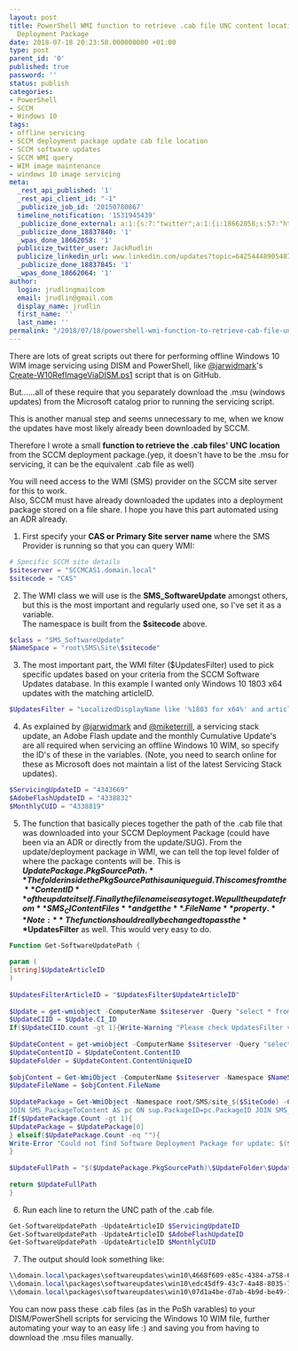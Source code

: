 ```yaml
---
layout: post
title: PowerShell WMI function to retrieve .cab file UNC content location from SCCM
  Deployment Package
date: 2018-07-18 20:23:58.000000000 +01:00
type: post
parent_id: '0'
published: true
password: ''
status: publish
categories:
- PowerShell
- SCCM
- Windows 10
tags:
- offline servicing
- SCCM deployment package update cab file location
- SCCM software updates
- SCCM WMI query
- WIM image maintenance
- windows 10 image servicing
meta:
  _rest_api_published: '1'
  _rest_api_client_id: "-1"
  _publicize_job_id: '20150780867'
  timeline_notification: '1531945439'
  _publicize_done_external: a:1:{s:7:"twitter";a:1:{i:18662058;s:57:"https://twitter.com/JackRudlin/status/1019679195826409473";}}
  _publicize_done_18837840: '1'
  _wpas_done_18662058: '1'
  publicize_twitter_user: JackRudlin
  publicize_linkedin_url: www.linkedin.com/updates?topic=6425444890548797440
  _publicize_done_18837845: '1'
  _wpas_done_18662064: '1'
author:
  login: jrudlingmailcom
  email: jrudlin@gmail.com
  display_name: jrudlin
  first_name: ''
  last_name: ''
permalink: "/2018/07/18/powershell-wmi-function-to-retrieve-cab-file-unc-content-location-from-sccm-deployment-package/"
---
```

There are lots of great scripts out there for performing offline Windows 10 WIM image servicing using DISM and PowerShell, like [@jarwidmark](https://twitter.com/jarwidmark)'s [Create-W10RefImageViaDISM.ps1](https://github.com/DeploymentResearch/DRFiles/blob/master/Scripts/Create-W10RefImageViaDISM.ps1) script that is on GitHub.

But......all of these require that you separately download the .msu (windows updates) from the Microsoft catalog prior to running the servicing script.

This is another manual step and seems unnecessary to me, when we know the updates have most likely already been downloaded by SCCM.

Therefore I wrote a small **function to retrieve the .cab files' UNC location** from the SCCM deployment package.(yep, it doesn't have to be the .msu for servicing, it can be the equivalent .cab file as well)

You will need access to the WMI (SMS) provider on the SCCM site server for this to work.  
Also, SCCM must have already downloaded the updates into a deployment package stored on a file share. I hope you have this part automated using an ADR already.

1. First specify your **CAS or Primary Site server name** where the SMS Provider is running so that you can query WMI:
```powershell
# Specific SCCM site details  
$siteserver = "SCCMCAS1.domain.local"  
$sitecode = "CAS"  
```

2. The WMI class we will use is the **SMS_SoftwareUpdate** amongst others, but this is the most important and regularly used one, so I've set it as a variable.  
The namespace is built from the **$sitecode** above.
```powershell
$class = "SMS_SoftwareUpdate"  
$NameSpace = "root\SMS\Site\$sitecode"  
```

3. The most important part, the WMI filter ($UpdatesFilter) used to pick specific updates based on your criteria from the SCCM Software Updates database. In this example I wanted only Windows 10 1803 x64 updates with the matching articleID.
```powershell
$UpdatesFilter = "LocalizedDisplayName like '%1803 for x64%' and articleid="  
```

4. As explained by [@jarwidmark](https://twitter.com/jarwidmark) and [@miketerrill](https://twitter.com/miketerrill), a servicing stack update, an Adobe Flash update and the monthly Cumulative Update's are all required when servicing an offline Windows 10 WIM, so specify the ID's of these in the variables. (Note, you need to search online for these as Microsoft does not maintain a list of the latest Servicing Stack updates).
```powershell
$ServicingUpdateID = "4343669"  
$AdobeFlashUpdateID = "4338832"  
$MonthlyCUID = "4338819"  
```

5. The function that basically pieces together the path of the .cab file that was downloaded into your SCCM Deployment Package (could have been via an ADR or directly from the update/SUG).
From the update/deployment package in WMI, we can tell the top level folder of where the package contents will be. This is **$UpdatePackage.PkgSourcePath.**  
The folder inside the PkgSourcePath is a unique guid. This comes from the **ContentID** of the update itself.  
Finally the filename is easy to get. We pull the update from **SMS_CIContentFiles** and get the **.FileName** property. **Note:** The function should really be changed to pass the **$UpdatesFilter** as well. This would very easy to do.
```powershell  
Function Get-SoftwareUpdatePath {
 
param (
[string]$UpdateArticleID
)
 
$UpdatesFilterArticleID = "$UpdatesFilter$UpdateArticleID"
 
$Update = get-wmiobject -ComputerName $siteserver -Query "select * from $class where $UpdatesFilterArticleID" -Namespace $NameSpace
$UpdateCIID = $Update.CI_ID
If($UpdateCIID.count -gt 1){Write-Warning "Please check UpdatesFilter variable as more than one update was returned"; Break}
 
$UpdateContent = get-wmiobject -ComputerName $siteserver -Query "select * from SMS_CItoContent where ci_id=$UpdateCIID" -Namespace $NameSpace
$UpdateContentID = $UpdateContent.ContentID
$UpdateFolder = $UpdateContent.ContentUniqueID
 
$objContent = Get-WmiObject -ComputerName $siteserver -Namespace $NameSpace -Class SMS_CIContentFiles -Filter "ContentID = $UpdateContentID"
$UpdateFileName = $objContent.FileName
 
$UpdatePackage = Get-WmiObject -Namespace root/SMS/site_$($SiteCode) -ComputerName $SiteServer -Query "SELECT DISTINCT sup.* FROM SMS_SoftwareUpdatesPackage AS sup `
JOIN SMS_PackageToContent AS pc ON sup.PackageID=pc.PackageID JOIN SMS_CIToContent AS cc ON pc.ContentID = cc.ContentID WHERE CC.CI_ID='$UpdateCIID'"
If($UpdatePackage.Count -gt 1){
$UpdatePackage = $UpdatePackage[0]
} elseif($UpdatePackage.Count -eq ""){
Write-Error "Could not find Software Deployment Package for update: $($update.LocalizedDisplayName)"
}
 
$UpdateFullPath = "$($UpdatePackage.PkgSourcePath)\$UpdateFolder\$UpdateFileName"
 
return $UpdateFullPath
}  
```

6. Run each line to return the UNC path of the .cab file.
```powershell
Get-SoftwareUpdatePath -UpdateArticleID $ServicingUpdateID  
Get-SoftwareUpdatePath -UpdateArticleID $AdobeFlashUpdateID  
Get-SoftwareUpdatePath -UpdateArticleID $MonthlyCUID  
```

7. The output should look something like:
```powershell
\\domain.local\packages\softwareupdates\win10\4668f609-e85c-4384-a758-6251918f1246\Windows10-KB4343669-x64.cab  
\\domain.local\packages\softwareupdates\win10\edc45df9-43c7-4a48-8035-72557d2b598d\Windows10-KB4338832-x64.cab  
\\domain.local\packages\softwareupdates\win10\07d1a4be-d7ab-4b9d-be49-19fe20b81754\Windows10-KB4338819-x64.cab  
```

You can now pass these .cab files (as in the PoSh varables) to your DISM/PowerShell scripts for servicing the Windows 10 WIM file, further automating your way to an easy life :) and saving you from having to download the .msu files manually.

